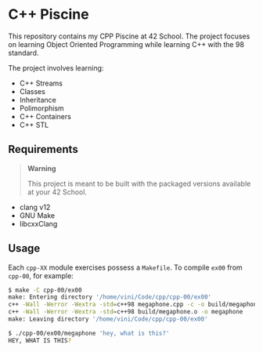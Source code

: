 # C++ Piscine
This repository contains my CPP Piscine at 42 School.
The project focuses on learning Object Oriented Programming while learning C++ with the 98 standard.

The project involves learning:

- C++ Streams
- Classes
- Inheritance
- Polimorphism
- C++ Containers
- C++ STL

## Requirements
> **Warning**
>
> This project is meant to be built with the packaged versions available at your 42 School.

- clang v12
- GNU Make
- libcxxClang

## Usage
Each `cpp-XX` module exercises possess a `Makefile`.
To compile `ex00` from `cpp-00`, for example:

```sh
$ make -C cpp-00/ex00 
make: Entering directory '/home/vini/Code/cpp/cpp-00/ex00'
c++ -Wall -Werror -Wextra -std=c++98 megaphone.cpp -c -o build/megaphone.o
c++ -Wall -Werror -Wextra -std=c++98 build/megaphone.o -o megaphone
make: Leaving directory '/home/vini/Code/cpp/cpp-00/ex00'

$ ./cpp-00/ex00/megaphone 'hey, what is this?'
HEY, WHAT IS THIS?
```
